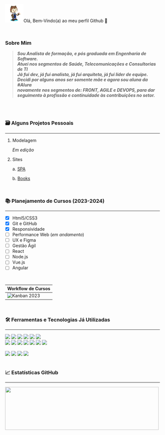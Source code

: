 <img heigth="60" width="60" src="https://github.com/ksilvagito/ksilvagito/blob/main/octocat-Kerle.png">Olá, Bem-Vindo(a) ao meu perfil Github 👋 
  
 
<br/>

### Sobre Mim

> _**Sou Analista de formação, e pós graduada em Engenharia de Software.**_ <br>
> _**Atuei nos segmentos de Saúde, Telecomunicações e Consultorias de TI**_ <br>
> _**Já fui dev, já fui analista, já fui arquiteta, já fui líder de equipe.**_ <br>
> _**Decidi por alguns anos ser somente mãe e agora sou aluna da #Alura**_ <br>
> _**novamente nos segmentos de: <strong>FRONT, AGILE e DEVOPS</strong>, para dar**_ <br>
> _**seguimento à profissão e continuidade às contribuições no setor.**_ <br>

<br/>

<!--<picture>
  <source media="(prefers-color-scheme: dark)" srcset="https://user-images.githubusercontent.com/25423296/163456776-7f95b81a-f1ed-45f7-b7ab-8fa810d529fa.png">
  <source media="(prefers-color-scheme: light)" srcset="https://user-images.githubusercontent.com/25423296/163456779-a8556205-d0a5-45e2-ac17-42d089e3c3f8.png">
  <img alt="Imagem Cabeçalho" src="https://user-images.githubusercontent.com/25423296/163456779-a8556205-d0a5-45e2-ac17-42d089e3c3f8.png">
</picture>-->

<!--
![Snake animation](https://github.com/ksilvagito/ksilvagito/blob/output/github-contribution-grid-snake.svg)
-->
<br/>

### 🗃 Alguns Projetos Pessoais 
----
<!--
<img width="600" alt="Diagrama de Caso de Uso" src="/../../../publicImg/blob/main/UCDiagram-VendaPassagem.jpg">
<img width="600" alt="Diagrama de Classes" src="/../../../publicImg/blob/main/imagens/Class-Diagram.jpg">
-->

1. Modelagem
   
   _*Em edição*_
   
3. Sites
   
    a. [SPA](https://github.com/ksilvagito/aluraspa)
   
    b. [Books](https://github.com/ksilvagito/alura-books)

<!-- ![Alt](src)  -->

<br/>

### 📚 Planejamento de Cursos (2023-2024)
----

- [x] Html5/CSS3
- [x] Git e GitHub
- [x] Responsividade
- [ ] Performance Web  (_em andamento_)
- [ ] UX e Figma
- [ ] Gestão Ágil
- [ ] React
- [ ] Node.js
- [ ] Vue.js
- [ ] Angular

<br/>

| Workflow de Cursos   |
| :---          |
| <img width="600" alt="Kanban 2023" src="/../../../publicImg/blob/main/Kanban.jpg"> | 

<br/>

### 🛠 Ferramentas e Tecnologias Já Utilizadas
----
<div id="front" style="display: inline_block" > 
  <img heigth="30" width="30" src="https://cdn.jsdelivr.net/gh/devicons/devicon/icons/css3/css3-plain-wordmark.svg" /> 
  <img heigth="30" width="30" src="https://cdn.jsdelivr.net/gh/devicons/devicon/icons/html5/html5-plain-wordmark.svg" /> 
  <img  heigth="30" width="30" src="https://cdn.jsdelivr.net/gh/devicons/devicon/icons/sass/sass-original.svg" />  
  <img heigth="30" width="30" src="https://cdn.jsdelivr.net/gh/devicons/devicon/icons/figma/figma-original.svg" /> 
  <img heigth="25" width="25" src="https://cdn.jsdelivr.net/gh/devicons/devicon/icons/javascript/javascript-plain.svg" /> 
  <img heigth="30" width="30" src="https://cdn.jsdelivr.net/gh/devicons/devicon/icons/tailwindcss/tailwindcss-plain.svg" />
</div>

<div id="dev" style="display: inline_block" > 
  <img heigth="30" width="30" src="https://cdn.jsdelivr.net/gh/devicons/devicon/icons/java/java-original-wordmark.svg" />
  <img heigth="30" width="30" src="https://cdn.jsdelivr.net/gh/devicons/devicon/icons/linux/linux-original.svg" />
  <img heigth="40" width="40" src="https://cdn.jsdelivr.net/gh/devicons/devicon/icons/oracle/oracle-original.svg" /> 
  <img heigth="40" width="40" src="https://cdn.jsdelivr.net/gh/devicons/devicon/icons/postgresql/postgresql-original-wordmark.svg" /> 
  <img heigth="50" width="50" src="https://cdn.jsdelivr.net/gh/devicons/devicon/icons/apache/apache-original-wordmark.svg" />  
  <img heigth="30" width="30" src="https://cdn.jsdelivr.net/gh/devicons/devicon/icons/vim/vim-plain.svg" /> 
  <img heigth="30" width="30" src="https://cdn.jsdelivr.net/gh/devicons/devicon/icons/vscode/vscode-original-wordmark.svg" />
</div>
<br/> 
<div id="model" style="display: inline_block" >
  <img  heigth="40" width="40" src="https://cdn.jsdelivr.net/gh/devicons/devicon/icons/jira/jira-original-wordmark.svg" /> 
  <img heigth="40" width="40" src="https://cdn.jsdelivr.net/gh/devicons/devicon/icons/trello/trello-plain-wordmark.svg" />
  <img heigth="30" width="30"  src="https://cdn.jsdelivr.net/gh/devicons/devicon/icons/subversion/subversion-original.svg" />
  <img heigth="40" width="40" src="https://cdn.jsdelivr.net/gh/devicons/devicon/icons/git/git-original-wordmark.svg" />  
</div>
<br/> 

### 📈 Estatísticas GitHub
----
<div>
  <a href="https://github.com/ksilvagito">
  <img loading="lazy" height="140" width="500" src="https://github-readme-stats.vercel.app/api?username=ksilvagito&show_icons=true&theme=dark&include_all_commits=true&count_private=true" /> 
  <!--<img loading="lazy" height="140" width="500" fontsize="9" src="https://github-readme-stats.vercel.app/api/top-langs/?username=ksilvagito&layout=compact&langs_count=7&theme=dark"/>-->
</div>



<!--
**ksilvagito/ksilvagito** is a ✨ _special_ ✨ repository because its `README.md` (this file) appears on your GitHub profile.
-->
